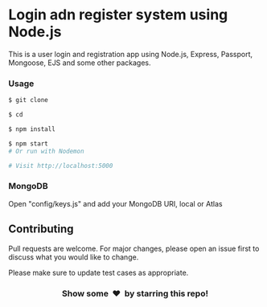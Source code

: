 # Login adn register system using Node.js

This is a user login and registration app using Node.js, Express, Passport, Mongoose, EJS and some other packages.


### Usage

```sh
$ git clone 
```

```sh
$ cd 
```

```sh
$ npm install
```


```sh
$ npm start
# Or run with Nodemon

# Visit http://localhost:5000
```

### MongoDB

Open "config/keys.js" and add your MongoDB URI, local or Atlas

## Contributing
Pull requests are welcome. For major changes, please open an issue first to discuss what you would like to change.

Please make sure to update test cases as appropriate.


<h3 align="center">Show some &nbsp;❤️&nbsp; by starring this repo! </h3>
